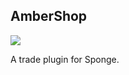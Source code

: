 ## AmberShop

![](https://ci.appveyor.com/api/projects/status/97xvqlnkbx8ttoet)

A trade plugin for Sponge.